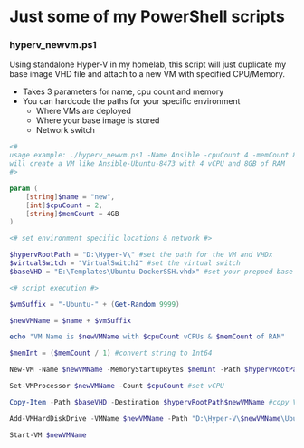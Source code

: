 # Just some of my PowerShell scripts

### hyperv_newvm.ps1

Using standalone Hyper-V in my homelab, this script will just duplicate my base image VHD file and attach to a new VM with specified CPU/Memory. 

* Takes 3 parameters for name, cpu count and memory
* You can hardcode the paths for your specific environment
  * Where VMs are deployed
  * Where your base image is stored
  * Network switch

```powershell
<#
usage example: ./hyperv_newvm.ps1 -Name Ansible -cpuCount 4 -memCount 8GB
will create a VM like Ansible-Ubuntu-8473 with 4 vCPU and 8GB of RAM
#>

param (
	[string]$name = "new",
	[int]$cpuCount = 2,
	[string]$memCount = 4GB
)

<# set environment specific locations & network #>

$hypervRootPath = "D:\Hyper-V\" #set the path for the VM and VHDx
$virtualSwitch = "VirtualSwitch2" #set the virtual switch
$baseVHD = "E:\Templates\Ubuntu-DockerSSH.vhdx" #set your prepped base VHD with OS

<# script execution #>

$vmSuffix = "-Ubuntu-" + (Get-Random 9999)

$newVMName = $name + $vmSuffix

echo "VM Name is $newVMName with $cpuCount vCPUs & $memCount of RAM"

$memInt = ($memCount / 1) #convert string to Int64

New-VM -Name $newVMName -MemoryStartupBytes $memInt -Path $hypervRootPath -Generation 1 -SwitchName $virtualSwitch #create VM

Set-VMProcessor $newVMName -Count $cpuCount #set vCPU

Copy-Item -Path $baseVHD -Destination $hypervRootPath$newVMName #copy VHDx File

Add-VMHardDiskDrive -VMName $newVMName -Path "D:\Hyper-V\$newVMName\Ubuntu-DockerSSH.vhdx" #add disk

Start-VM $newVMName
```

